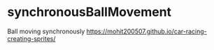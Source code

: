 # synchronousBallMovement
Ball moving synchronously
https://mohit200507.github.io/car-racing-creating-sprites/
